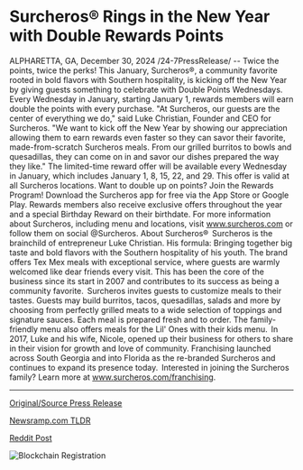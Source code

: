 # Surcheros® Rings in the New Year with Double Rewards Points

ALPHARETTA, GA, December 30, 2024 /24-7PressRelease/ -- Twice the points, twice the perks! This January, Surcheros®, a community favorite rooted in bold flavors with Southern hospitality, is kicking off the New Year by giving guests something to celebrate with Double Points Wednesdays. Every Wednesday in January, starting January 1, rewards members will earn double the points with every purchase.   "At Surcheros, our guests are the center of everything we do," said Luke Christian, Founder and CEO for Surcheros. "We want to kick off the New Year by showing our appreciation allowing them to earn rewards even faster so they can savor their favorite, made-from-scratch Surcheros meals. From our grilled burritos to bowls and quesadillas, they can come on in and savor our dishes prepared the way they like."   The limited-time reward offer will be available every Wednesday in January, which includes January 1, 8, 15, 22, and 29. This offer is valid at all Surcheros locations.   Want to double up on points? Join the Rewards Program! Download the Surcheros app for free via the App Store or Google Play. Rewards members also receive exclusive offers throughout the year and a special Birthday Reward on their birthdate.   For more information about Surcheros, including menu and locations, visit www.surcheros.com or follow them on social @Surcheros.  About Surcheros®   Surcheros is the brainchild of entrepreneur Luke Christian. His formula: Bringing together big taste and bold flavors with the Southern hospitality of his youth. The brand offers Tex Mex meals with exceptional service, where guests are warmly welcomed like dear friends every visit. This has been the core of the business since its start in 2007 and contributes to its success as being a community favorite.    Surcheros invites guests to customize meals to their tastes. Guests may build burritos, tacos, quesadillas, salads and more by choosing from perfectly grilled meats to a wide selection of toppings and signature sauces. Each meal is prepared fresh and to order. The family-friendly menu also offers meals for the Lil' Ones with their kids menu.    In 2017, Luke and his wife, Nicole, opened up their business for others to share in their vision for growth and love of community. Franchising launched across South Georgia and into Florida as the re-branded Surcheros and continues to expand its presence today.    Interested in joining the Surcheros family? Learn more at www.surcheros.com/franchising. 

---

[Original/Source Press Release](https://www.24-7pressrelease.com/press-release/517469/surcheros-rings-in-the-new-year-with-double-rewards-points)
                    

[Newsramp.com TLDR](https://newsramp.com/curated-news/surcheros-r-launches-double-points-wednesdays-in-january-for-rewards-members/155b054009013ffaa7fcf8b6d6f3ae5b) 

 



[Reddit Post](https://www.reddit.com/r/Business_NewsRamp/comments/1hptzsn/surcheros_launches_double_points_wednesdays_in/) 



![Blockchain Registration](https://cdn.newsramp.app/24-7PressRelease/qrcode/2412/30/ninaWPls.webp)